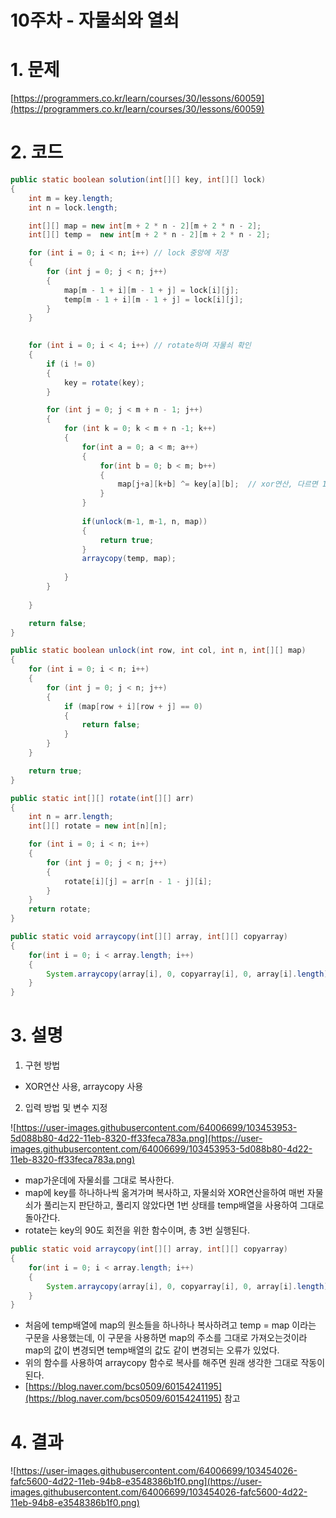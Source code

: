 # 10주차 - 자물쇠와 열쇠

# 1. 문제

[https://programmers.co.kr/learn/courses/30/lessons/60059](https://programmers.co.kr/learn/courses/30/lessons/60059)

# 2. 코드

```java
public static boolean solution(int[][] key, int[][] lock)
{
	int m = key.length;
	int n = lock.length;	

	int[][] map = new int[m + 2 * n - 2][m + 2 * n - 2];
	int[][] temp =  new int[m + 2 * n - 2][m + 2 * n - 2];

	for (int i = 0; i < n; i++) // lock 중앙에 저장
	{
		for (int j = 0; j < n; j++)
		{
			map[m - 1 + i][m - 1 + j] = lock[i][j];
			temp[m - 1 + i][m - 1 + j] = lock[i][j];
		}
	}
	

	for (int i = 0; i < 4; i++) // rotate하며 자물쇠 확인
	{
		if (i != 0)
		{
			key = rotate(key);
		}

		for (int j = 0; j < m + n - 1; j++)
		{
			for (int k = 0; k < m + n -1; k++)
			{
				for(int a = 0; a < m; a++)
				{
					for(int b = 0; b < m; b++)
					{
						map[j+a][k+b] ^= key[a][b];  // xor연산, 다르면 1 같으면 0
					} 
				}
				
				if(unlock(m-1, m-1, n, map))
				{
					return true;
				}	
				arraycopy(temp, map);
					
			}
		}
		
	}

	return false;
}

public static boolean unlock(int row, int col, int n, int[][] map)
{
	for (int i = 0; i < n; i++)
	{
		for (int j = 0; j < n; j++)
		{
			if (map[row + i][row + j] == 0)
			{
				return false;
			}
		}
	}

	return true;
}

public static int[][] rotate(int[][] arr)
{
	int n = arr.length;
	int[][] rotate = new int[n][n];

	for (int i = 0; i < n; i++)
	{
		for (int j = 0; j < n; j++)
		{
			rotate[i][j] = arr[n - 1 - j][i];
		}
	}
	return rotate;
}

public static void arraycopy(int[][] array, int[][] copyarray)
{
	for(int i = 0; i < array.length; i++)
	{
		System.arraycopy(array[i], 0, copyarray[i], 0, array[i].length);
	}
}
```

# 3. 설명

1. 구현 방법
- XOR연산 사용, arraycopy 사용

2.  입력 방법 및 변수 지정

![https://user-images.githubusercontent.com/64006699/103453953-5d088b80-4d22-11eb-8320-ff33feca783a.png](https://user-images.githubusercontent.com/64006699/103453953-5d088b80-4d22-11eb-8320-ff33feca783a.png)

- map가운데에 자물쇠를 그대로 복사한다.
- map에 key를 하나하나씩 옮겨가며 복사하고, 자물쇠와 XOR연산을하여 매번 자물쇠가 풀리는지 판단하고, 풀리지 않았다면 1번 상태를 temp배열을 사용하여 그대로 돌아간다.
- rotate는 key의 90도 회전을 위한 함수이며, 총 3번 실행된다.

```java
public static void arraycopy(int[][] array, int[][] copyarray)
{
	for(int i = 0; i < array.length; i++)
	{
		System.arraycopy(array[i], 0, copyarray[i], 0, array[i].length);
	}
}
```

- 처음에 temp배열에 map의 원소들을 하나하나 복사하려고 temp = map 이라는 구문을 사용했는데, 이 구문을 사용하면 map의 주소를 그대로 가져오는것이라 map의 값이 변경되면 temp배열의 값도 같이 변경되는 오류가 있었다.
- 위의 함수를 사용하여 arraycopy 함수로 복사를 해주면 원래 생각한 그대로 작동이 된다.
- [https://blog.naver.com/bcs0509/60154241195](https://blog.naver.com/bcs0509/60154241195) 참고

# 4. 결과

![https://user-images.githubusercontent.com/64006699/103454026-fafc5600-4d22-11eb-94b8-e3548386b1f0.png](https://user-images.githubusercontent.com/64006699/103454026-fafc5600-4d22-11eb-94b8-e3548386b1f0.png)